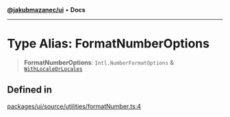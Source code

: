 [**@jakubmazanec/ui**](../README.md) • **Docs**

---

# Type Alias: FormatNumberOptions

> **FormatNumberOptions**: `Intl.NumberFormatOptions` &
> [`WithLocaleOrLocales`](WithLocaleOrLocales.md)

## Defined in

[packages/ui/source/utilities/formatNumber.ts:4](https://github.com/jakubmazanec/tools/blob/e8e1a063ee4a3ba5413ab6c19f760853c220a8ce/packages/ui/source/utilities/formatNumber.ts#L4)
